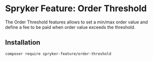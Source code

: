 # Spryker Feature: Order Threshold

The Order Threshold features allows to set a min/max order value and define a fee to be paid when order value exceeds the threshold.

## Installation

```
composer require spryker-feature/order-threshold
```
